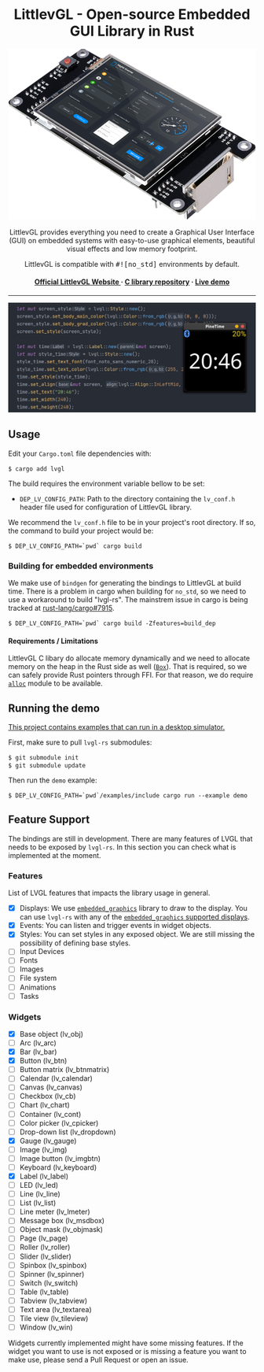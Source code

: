 <h1 align="center"> LittlevGL - Open-source Embedded GUI Library in Rust</h1>

![Original LittlevGL demo image](lv_demo.png)

<p align="center">
LittlevGL provides everything you need to create a Graphical User Interface (GUI) on embedded systems with easy-to-use graphical elements, beautiful visual effects and low memory footprint. 
</p>
<p align="center">
LittlevGL is compatible with <samp>#![no_std]</samp> environments by default.
</p>

<h4 align="center">
<a href="https://lvgl.io/">Official LittlevGL Website </a> &middot; 
<a href="https://github.com/littlevgl/lvgl">C library repository</a> &middot;
<a href="https://lvgl.io/demos">Live demo</a>
</h4>

---

![Rust bindings usage demo code.](demo.png)

## Usage

Edit your `Cargo.toml` file dependencies with:
```
$ cargo add lvgl
```

The build requires the environment variable bellow to be set:

- `DEP_LV_CONFIG_PATH`: Path to the directory containing the `lv_conf.h` header file used for configuration of LittlevGL library.

We recommend the `lv_conf.h` file to be in your project's root directory. If so, the command to build your project would be:
```shell script
$ DEP_LV_CONFIG_PATH=`pwd` cargo build
```

### Building for embedded environments

We make use of `bindgen` for generating the bindings to LittlevGL at build time. There is a problem in cargo when building
for `no_std`, so we need to use a workaround to build "lvgl-rs". The mainstrem issue in cargo is being tracked at
[rust-lang/cargo#7915](https://github.com/rust-lang/cargo/issues/7915).

```shell
$ DEP_LV_CONFIG_PATH=`pwd` cargo build -Zfeatures=build_dep
```

#### Requirements / Limitations

LittlevGL C libary do allocate memory dynamically and we need to allocate memory on the heap in the Rust side as well
([`Box`](https://doc.rust-lang.org/beta/alloc/boxed/struct.Box.html)).
That is required, so we can safely provide Rust pointers through FFI. For that reason, we do require
[`alloc`](https://doc.rust-lang.org/alloc/) module to be available.

## Running the demo

[This project contains examples that can run in a desktop simulator.](./examples)

First, make sure to pull `lvgl-rs` submodules:
```shell
$ git submodule init
$ git submodule update 
```

Then run the `demo` example:

```shell
$ DEP_LV_CONFIG_PATH=`pwd`/examples/include cargo run --example demo
```

## Feature Support

The bindings are still in development. There are many features of LVGL that needs to be exposed by `lvgl-rs`. In
this section you can check what is implemented at the moment.

### Features

List of LVGL features that impacts the library usage in general.
- [x] Displays: We use [`embedded_graphics`](https://docs.rs/embedded-graphics/0.6.2/embedded_graphics/) library to
      draw to the display. You can use `lvgl-rs` with any of the
      [`embedded_graphics` supported displays](https://docs.rs/embedded-graphics/0.6.2/embedded_graphics/#supported-displays).
- [x] Events: You can listen and trigger events in widget objects.
- [x] Styles: You can set styles in any exposed object. We are still missing the possibility of defining base styles.
- [ ] Input Devices
- [ ] Fonts
- [ ] Images
- [ ] File system
- [ ] Animations
- [ ] Tasks

### Widgets

- [x] Base object (lv_obj)
- [ ] Arc (lv_arc)
- [x] Bar (lv_bar)
- [x] Button (lv_btn)
- [ ] Button matrix (lv_btnmatrix)
- [ ] Calendar (lv_calendar)
- [ ] Canvas (lv_canvas)
- [ ] Checkbox (lv_cb)
- [ ] Chart (lv_chart)
- [ ] Container (lv_cont)
- [ ] Color picker (lv_cpicker)
- [ ] Drop-down list (lv_dropdown)
- [x] Gauge (lv_gauge)
- [ ] Image (lv_img)
- [ ] Image button (lv_imgbtn)
- [ ] Keyboard (lv_keyboard)
- [x] Label (lv_label)
- [ ] LED (lv_led)
- [ ] Line (lv_line)
- [ ] List (lv_list)
- [ ] Line meter (lv_lmeter)
- [ ] Message box (lv_msdbox)
- [ ] Object mask (lv_objmask)
- [ ] Page (lv_page)
- [ ] Roller (lv_roller)
- [ ] Slider (lv_slider)
- [ ] Spinbox (lv_spinbox)
- [ ] Spinner (lv_spinner)
- [ ] Switch (lv_switch)
- [ ] Table (lv_table)
- [ ] Tabview (lv_tabview)
- [ ] Text area (lv_textarea)
- [ ] Tile view (lv_tileview)
- [ ] Window (lv_win)

Widgets currently implemented might have some missing features. If the widget you want to use is not exposed or
is missing a feature you want to make use, please send a Pull Request or open an issue.
